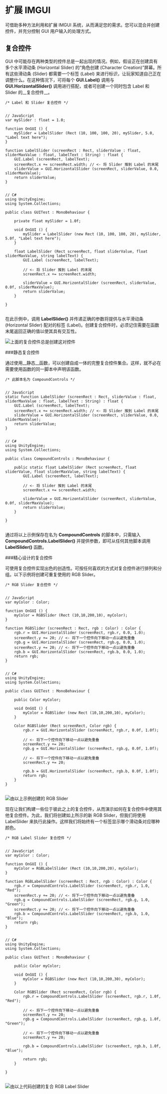 扩展 IMGUI
==================


可借助多种方法利用和扩展 IMGUI 系统，从而满足您的需求。您可以混合并创建控件，并充分控制 GUI 用户输入的处理方式。


复合控件
-----------------


GUI 中可能存在两种类型的控件总是一起出现的情况。例如，假设正在创建具有多个水平滑动条 (Horizontal Slider) 的“角色创建 (Character Creation)”屏幕。所有这些滑动条 (Slider) 都需要一个标签 (Label) 来进行标识，让玩家知道自己正在调整什么。在这种情况下，可将每个 __GUI.Label()__ 调用与 __GUI.HorizontalSlider()__ 调用进行搭配，或者可创建一个同时包含 Label 和 Slider 的__复合控件__。



````
/* Label 和 Slider 复合控件 */


// JavaScript
var mySlider : float = 1.0;

function OnGUI () {
	mySlider = LabelSlider (Rect (10, 100, 100, 20), mySlider, 5.0, "Label text here");
}

function LabelSlider (screenRect : Rect, sliderValue : float, sliderMaxValue : float, labelText : String) : float {
	GUI.Label (screenRect, labelText);
	screenRect.x += screenRect.width; // <- 将 Slider 推到 Label 的末尾
	sliderValue = GUI.HorizontalSlider (screenRect, sliderValue, 0.0, sliderMaxValue);
	return sliderValue;
}


// C#
using UnityEngine;
using System.Collections;

public class GUITest : MonoBehaviour {
		
	private float mySlider = 1.0f;
	
	void OnGUI () {
		mySlider = LabelSlider (new Rect (10, 100, 100, 20), mySlider, 5.0f, "Label text here");
	}
	
	float LabelSlider (Rect screenRect, float sliderValue, float sliderMaxValue, string labelText) {
		GUI.Label (screenRect, labelText);
	
		// <- 将 Slider 推到 Label 的末尾
		screenRect.x += screenRect.width; 
	
		sliderValue = GUI.HorizontalSlider (screenRect, sliderValue, 0.0f, sliderMaxValue);
		return sliderValue;
	}

}


````

在此示例中，调用 __LabelSlider()__ 并传递正确的参数将提供与水平滑动条 (Horizontal Slider) 配对的标签 (Label)。创建复合控件时，必须记住需要在函数末尾返回正确的值以使其具有交互性。


![上面的复合控件总是创建这对控件](../uploads/Main/gsg-LabelSlider.png)

###静态复合控件

通过使用__静态__函数，可以创建自成一体的完整复合控件集合。这样，就不必在需要使用函数的同一脚本中声明该函数。



````
/* 此脚本名为 CompoundControls */


// JavaScript
static function LabelSlider (screenRect : Rect, sliderValue : float, sliderMaxValue : float, labelText : String) : float {
	GUI.Label (screenRect, labelText);
	screenRect.x += screenRect.width; // <- 将 Slider 推到 Label 的末尾
	sliderValue = GUI.HorizontalSlider (screenRect, sliderValue, 0.0, sliderMaxValue);
	return sliderValue;
}


// C#
using UnityEngine;
using System.Collections;

public class CompoundControls : MonoBehaviour {		
	
	public static float LabelSlider (Rect screenRect, float sliderValue, float sliderMaxValue, string labelText) {
		GUI.Label (screenRect, labelText);
	
		// <- 将 Slider 推到 Label 的末尾
		screenRect.x += screenRect.width; 
	
		sliderValue = GUI.HorizontalSlider (screenRect, sliderValue, 0.0f, sliderMaxValue);
		return sliderValue;
	}

}


````

通过将以上示例保存在名为 __CompoundControls__ 的脚本中，只需输入 __CompoundControls.LabelSlider()__ 并提供参数，即可从任何其他脚本调用 __LabelSlider()__ 函数。

###精心设计的复合控件

可使用复合控件实现出色的创造性。可按任何喜欢的方式对复合控件进行排列和分组。以下示例将创建可重复使用的 RGB Slider。



````
/* RGB Slider 复合控件 */


// JavaScript
var myColor : Color;

function OnGUI () {
	myColor = RGBSlider (Rect (10,10,200,10), myColor);
}

function RGBSlider (screenRect : Rect, rgb : Color) : Color {
	rgb.r = GUI.HorizontalSlider (screenRect, rgb.r, 0.0, 1.0);
	screenRect.y += 20; // <- 将下一个控件向下移动一点以避免重叠
	rgb.g = GUI.HorizontalSlider (screenRect, rgb.g, 0.0, 1.0);
	screenRect.y += 20; // <- 将下一个控件向下移动一点以避免重叠
	rgb.b = GUI.HorizontalSlider (screenRect, rgb.b, 0.0, 1.0);
	return rgb;
}


// C#
using UnityEngine;
using System.Collections;

public class GUITest : MonoBehaviour {
		
	public Color myColor;
	
	void OnGUI () {
		myColor = RGBSlider (new Rect (10,10,200,10), myColor);
	}
	
	Color RGBSlider (Rect screenRect, Color rgb) {
		rgb.r = GUI.HorizontalSlider (screenRect, rgb.r, 0.0f, 1.0f);
	
		// <- 将下一个控件向下移动一点以避免重叠
		screenRect.y += 20; 
		rgb.g = GUI.HorizontalSlider (screenRect, rgb.g, 0.0f, 1.0f);
	
		// <- 将下一个控件向下移动一点以避免重叠
		screenRect.y += 20; 
	
		rgb.b = GUI.HorizontalSlider (screenRect, rgb.b, 0.0f, 1.0f);
		return rgb;
	}
}


````


![由以上示例创建的 RGB Slider](../uploads/Main/gsg-RGBSlider.png)

现在让我们构建一些位于彼此之上的复合控件，从而演示如何在复合控件中使用其他复合控件。为此，我们将创建如上所示的新 RGB Slider，但我们将使用 LabelSlider 来执行此操作。这样我们将始终有一个标签显示哪个滑动条对应哪种颜色。



````
/* RGB Label Slider 复合控件 */


// JavaScript
var myColor : Color;

function OnGUI () {
	myColor = RGBLabelSlider (Rect (10,10,200,20), myColor);
}

function RGBLabelSlider (screenRect : Rect, rgb : Color) : Color {
	rgb.r = CompoundControls.LabelSlider (screenRect, rgb.r, 1.0, "Red");
	screenRect.y += 20; // <- 将下一个控件向下移动一点以避免重叠
	rgb.g = CompoundControls.LabelSlider (screenRect, rgb.g, 1.0, "Green");
	screenRect.y += 20; // <- 将下一个控件向下移动一点以避免重叠
	rgb.b = CompoundControls.LabelSlider (screenRect, rgb.b, 1.0, "Blue");
	return rgb;
}


// C#
using UnityEngine;
using System.Collections;

public class GUITest : MonoBehaviour {
		
	public Color myColor;
	
	void OnGUI () {
		myColor = RGBSlider (new Rect (10,10,200,30), myColor);
	}
	
	Color RGBSlider (Rect screenRect, Color rgb) {
		rgb.r = CompoundControls.LabelSlider (screenRect, rgb.r, 1.0f, "Red");
	
		// <- 将下一个控件向下移动一点以避免重叠
		screenRect.y += 20; 
		rgb.g = CompoundControls.LabelSlider (screenRect, rgb.g, 1.0f, "Green");
	
		// <- 将下一个控件向下移动一点以避免重叠
		screenRect.y += 20; 
	
		rgb.b = CompoundControls.LabelSlider (screenRect, rgb.b, 1.0f, "Blue");
		
		return rgb;
	}	
	
}


````


![由以上代码创建的复合 RGB Label Slider](../uploads/Main/gsg-RGBLabelSlider.png)
